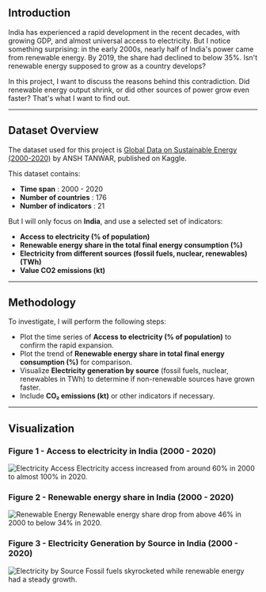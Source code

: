 ## Introduction
India has experienced a rapid development in the recent decades, with growing GDP, and almost universal access to electricity.
But I notice something surprising: in the early 2000s, nearly half of India's power came from renewable energy. 
By 2019, the share had declined to below 35%. Isn't renewable energy supposed to grow as a country develops?

In this project, I want to discuss the reasons behind this contradiction. 
Did renewable energy output shrink, or did other sources of power grow even faster? 
That's what I want to find out.

---

## Dataset Overview
The dataset used for this project is [Global Data on Sustainable Energy (2000-2020)](https://www.kaggle.com/datasets/anshtanwar/global-data-on-sustainable-energy) by ANSH TANWAR, published on Kaggle.

This dataset contains:
- **Time span** : 2000 - 2020
- **Number of countries** : 176
- **Number of indicators** : 21

But I will only focus on **India**, and use a selected set of indicators:
- **Access to electricity (% of population)**
- **Renewable energy share in the total final energy consumption (%)**
- **Electricity from different sources (fossil fuels, nuclear, renewables) (TWh)**
- **Value CO2 emissions (kt)**

---

## Methodology
To investigate, I will perform the following steps:
- Plot the time series of **Access to electricity (% of population)** to confirm the rapid expansion.
- Plot the trend of **Renewable energy share in total final energy consumption (%)** for comparison.
- Visualize **Electricity generation by source** (fossil fuels, nuclear, renewables in TWh) to determine if non-renewable sources have grown faster.
- Include **CO₂ emissions (kt)** or other indicators if necessary.

---

## Visualization

### Figure 1 - Access to electricity in India (2000 - 2020)
![Electricity Access](fig1_electricity_access.png)
Electricity access increased from around 60% in 2000 to almost 100% in 2020.

### Figure 2 - Renewable energy share in India (2000 - 2020)
![Renewable Energy](fig2_renewable_share.png)
Renewable energy share drop from above 46% in 2000 to below 34% in 2020.

### Figure 3 - Electricity Generation by Source in India (2000 - 2020)
![Electricity by Source](fig3_energy_sources.png)
Fossil fuels skyrocketed while renewable energy had a steady growth.
